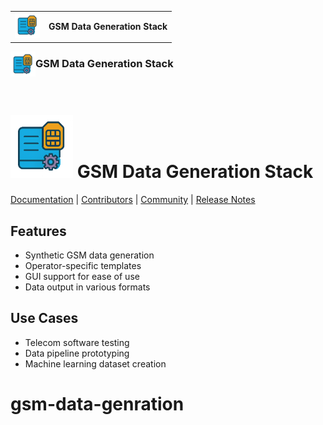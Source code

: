 <p align="center"> 
<table>
  <tr>
    <td><img src="https://raw.githubusercontent.com/hamzaqureshi5/gsm-data-generator-gui/ds0/src/resources/icon_without_text.png" width="40"/></td>
    <td><b>GSM Data Generation Stack</b></td>
  </tr>
</table>
</p>

<p align="center"> 

<img src="https://raw.githubusercontent.com/hamzaqureshi5/gsm-data-generator-gui/ds0/src/resources/icon_without_text.png" width="40" align="left" />
<h3>GSM Data Generation Stack</h3>
<br clear="left"/>
</p>

<img src=https://github.com/hamzaqureshi5/gsm-data-generator-gui/blob/ds0/src/resources/icon_without_text.png width=100/> GSM Data Generation Stack
==============================================
[Documentation](https://tvm.apache.org/docs) |
[Contributors](CONTRIBUTORS.md) |
[Community](https://tvm.apache.org/community) |
[Release Notes](NEWS.md)

## Features
- Synthetic GSM data generation
- Operator-specific templates
- GUI support for ease of use
- Data output in various formats

## Use Cases
- Telecom software testing
- Data pipeline prototyping
- Machine learning dataset creation

# gsm-data-genration
























